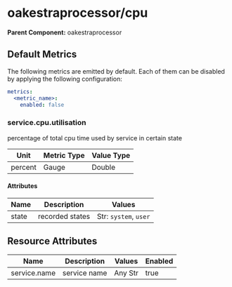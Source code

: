 [comment]: <> (Code generated by mdatagen. DO NOT EDIT.)

# oakestraprocessor/cpu

**Parent Component:** oakestraprocessor

## Default Metrics

The following metrics are emitted by default. Each of them can be disabled by applying the following configuration:

```yaml
metrics:
  <metric_name>:
    enabled: false
```

### service.cpu.utilisation

percentage of total cpu time used by service in certain state

| Unit | Metric Type | Value Type |
| ---- | ----------- | ---------- |
| percent | Gauge | Double |

#### Attributes

| Name | Description | Values |
| ---- | ----------- | ------ |
| state | recorded states | Str: ``system``, ``user`` |

## Resource Attributes

| Name | Description | Values | Enabled |
| ---- | ----------- | ------ | ------- |
| service.name | service name | Any Str | true |
